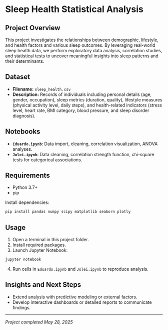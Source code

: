 # Sleep Health Statistical Analysis

## Project Overview

This project investigates the relationships between demographic, lifestyle, and health factors and various sleep outcomes. By leveraging real-world sleep health data, we perform exploratory data analysis, correlation studies, and statistical tests to uncover meaningful insights into sleep patterns and their determinants.

## Dataset

- **Filename:** `sleep_health.csv`
- **Description:** Records of individuals including personal details (age, gender, occupation), sleep metrics (duration, quality), lifestyle measures (physical activity level, daily steps), and health-related indicators (stress level, heart rate, BMI category, blood pressure, and sleep disorder diagnosis).

## Notebooks

- **`Eduardo.ipynb`**: Data import, cleaning, correlation visualization, ANOVA analyses.
- **`Jolei.ipynb`**: Data cleaning, correlation strength function, chi-square tests for categorical associations.

## Requirements

- Python 3.7+
- pip

Install dependencies:

```powershell
pip install pandas numpy scipy matplotlib seaborn plotly
```

## Usage

1. Open a terminal in this project folder.
2. Install required packages.
3. Launch Jupyter Notebook:

```powershell
jupyter notebook
```

4. Run cells in `Eduardo.ipynb` and `Jolei.ipynb` to reproduce analysis.

## Insights and Next Steps

- Extend analysis with predictive modeling or external factors.
- Develop interactive dashboards or detailed reports to communicate findings.

---

_Project completed May 28, 2025_
